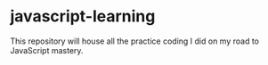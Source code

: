 # javascript-learning
This repository will house all the practice coding I did on my road to JavaScript mastery.
